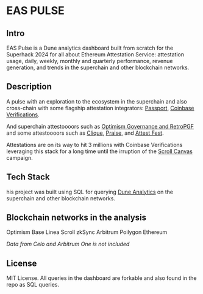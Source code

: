 # EAS PULSE

## Intro

EAS Pulse is a Dune analytics dashboard built from scratch for the Superhack 2024 for all about Ethereum Attestation Service: attestation usage, daily, weekly, monthly and quarterly performance, revenue generation, and trends in the superchain and other blockchain networks.

## Description

A pulse with an exploration to the ecosystem in the superchain and also cross-chain with some flagship attestation integrators: [Passport](https://passport.xyz), [Coinbase Verifications](https://github.com/coinbase/verifications).

And superchain attestoooors such as [Optimism Governance and RetroPGF](https://optimism.io) and some attestoooors such as [Clique](), [Praise](https://givepraise.xyz), and [Attest Fest](https://attest-fest.party).

Attestations are on its way to hit 3 millions with Coinbase Verifications leveraging this stack for a long time until the irruption of the [Scroll Canvas](https://scroll.io/canvas/mint) campaign.

## Tech Stack

his project was built using SQL for querying [Dune Analytics](https://dune.com) on the superchain and other blockchain networks.

## Blockchain networks in the analysis

Optimism
Base
Linea
Scroll
zkSync
Arbitrum
Poilygon
Ethereum

_Data from Celo and Arbitrum One is not included_

## License

MIT License.
All queries in the dashboard are forkable and also found in the repo as SQL queries.
